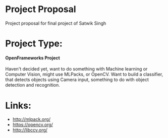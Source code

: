 # Project Proposal
Project proposal for final project of Satwik Singh

# Project Type:
#### OpenFrameworks Project
Haven't decided yet, want to do something with Machine learning or Computer Vision, might use MLPacks, or OpenCV. Want to build a classifier, that detects objects using Camera input, something to do with object detection and recognition.

# Links:
* http://mlpack.org/
* https://opencv.org/
* http://libccv.org/
